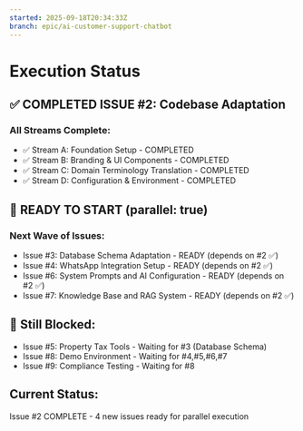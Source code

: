 ```yaml
---
started: 2025-09-18T20:34:33Z
branch: epic/ai-customer-support-chatbot
---
```


# Execution Status

## ✅ COMPLETED ISSUE #2: Codebase Adaptation

### All Streams Complete:
- ✅ Stream A: Foundation Setup - COMPLETED
- ✅ Stream B: Branding & UI Components - COMPLETED  
- ✅ Stream C: Domain Terminology Translation - COMPLETED
- ✅ Stream D: Configuration & Environment - COMPLETED

## 🚀 READY TO START (parallel: true)

### Next Wave of Issues:
- Issue #3: Database Schema Adaptation - READY (depends on #2 ✅)
- Issue #4: WhatsApp Integration Setup - READY (depends on #2 ✅)  
- Issue #6: System Prompts and AI Configuration - READY (depends on #2 ✅)
- Issue #7: Knowledge Base and RAG System - READY (depends on #2 ✅)

## 🔄 Still Blocked:
- Issue #5: Property Tax Tools - Waiting for #3 (Database Schema)
- Issue #8: Demo Environment - Waiting for #4,#5,#6,#7
- Issue #9: Compliance Testing - Waiting for #8

## Current Status:
Issue #2 COMPLETE - 4 new issues ready for parallel execution
